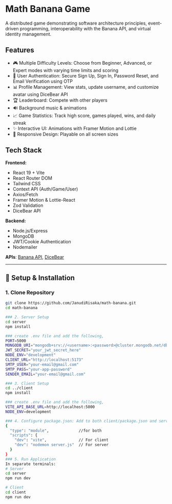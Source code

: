 # Math Banana Game

A distributed game demonstrating software architecture principles, event-driven programming, interoperability with the Banana API, and virtual identity management.

## Features
- 🎮 Multiple Difficulty Levels: Choose from Beginner, Advanced, or Expert modes with varying time limits and scoring
- 🔐 User Authentication: Secure Sign Up, Sign In, Password Reset, and Email Verification using OTP
- 📊 Profile Management: View stats, update username, and customize avatar using DiceBear API
- 🏆 Leaderboard: Compete with other players
- 🔊 Background music & animations
- 📈 Game Statistics: Track high score, games played, wins, and daily streak
- ✨ Interactive UI: Animations with Framer Motion and Lottie
- 📱 Responsive Design: Playable on all screen sizes

## Tech Stack
**Frontend:**
- React 19 + Vite
- React Router DOM
- Tailwind CSS
- Context API (Auth/Game/User)
- Axios/Fetch
- Framer Motion & Lottie-React
- Zod Validation
- DiceBear API

**Backend:**
- Node.js/Express
- MongoDB
- JWT/Cookie Authentication
- Nodemailer

**APIs**: [Banana API](https://marcconrad.com/uob/banana/doc.php), [DiceBear](https://www.dicebear.com/)

---

## 🚀 Setup & Installation

### 1. Clone Repository
```bash
git clone https://github.com/JanudiRisaka/math-banana.git
cd math-banana

### 2. Server Setup
cd server
npm install

### create .env file and add the following,
PORT=5000
MONGODB_URI="mongodb+srv://<username>:<password>@cluster.mongodb.net/dbname?retryWrites=true&w=majority"
JWT_SECRET="your_jwt_secret_here"
NODE_ENV="development"
CLIENT_URL="http://localhost:5173"
SMTP_USER="your-email@gmail.com"
SMTP_PASS="your-app-password"
SENDER_EMAIL="your-email@gmail.com"

### 3. Client Setup
cd ../client
npm install

### create .env file and add the following,
VITE_API_BASE_URL=http://localhost:5000
NODE_ENV=development

### 4. Configure package.json: Add to both client/package.json and server/package.json:
{
  "type": "module",             //for both
  "scripts": {
    "dev": "vite",              // For client
    "dev": "nodemon server.js"  // For server
  }
}
### 5. Run Application
In separate terminals:
# Server
cd server
npm run dev

# Client
cd client
npm run dev